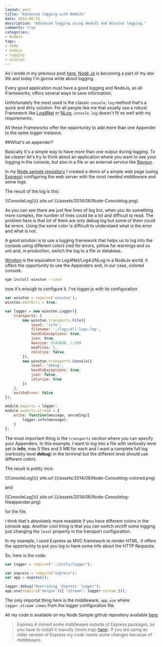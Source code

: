 ```yaml
---
layout: post
title: "Advanced logging with NodeJs"
date: 2014-06-23
description: "Advanced logging using NodeJS and Winston logging."
comments: true
categories:
- NodeJs
tags:
- node
- nodejs
- logging
- winston
---
```


As I wrote in my previous post [here](http://tostring.it/2014/06/03/how-to-configure-a-cluster-with-node-js/), [Node Js](http://localhost:4000/tag/#nodejs) is becoming a part of my dev life and today I'm gonna write about logging. 

Every good application must have a good logging and NodeJs, as all Frameworks, offers several ways to save information.

Unfortunately the most used is the classic ```console.log``` method that's a quick and dirty solution. For all people like me that usually use a robust Framework like [Log4Net](http://logging.apache.org/log4net/) or [NLog](http://nlog-project.org/), ```console.log``` doesn't fit so well with my requirements.

All these Frameworks offer the opportunity to add more than one Appender to the same logger instance.


##What's an appender?

Basically It's a simple way to have more than one output during logging. To be clearer let's try to think about an application where you want to see your logging in the console, but also in a file or an external service like [Raygun](https://raygun.io/).

In my [Node sample repository](https://github.com/imperugo/NodeJs-Sample) I created a demo of a simple web page (using [Express](http://expressjs.com/)) configuring the web server with the most needed middleware and some logs.

The result of the log is this:

![ConsoleLog]({{ site.url }}/assets/2014/06/Node-Consolelog.png)

As you can see there are just few lines of log but, when you do something more complex, the number of lines could be a lot and difficult to read.
The problem here is that lot of them are only debug log but some of them could be errors. Using the same color is difficult to understand what is the error and what is not.

A good solution is to use a logging framework that helps us to log into the console using different colors (red for errors, yellow for warnings and so on) and, in production, switch the log to a file or database.

[Winston](https://github.com/flatiron/winston) is the equivalent to Log4Net/Log4J/NLog in a NodeJs world. It offers the opportunity to use the Appenders and, in our case, colored console.

```bash
npm install winston --save
```

now it's enough to configure it. I've logger.js with its configuration

```javascript
var winston = require('winston');
winston.emitErrs = true;

var logger = new winston.Logger({
    transports: [
        new winston.transports.File({
            level: 'info',
            filename: './logs/all-logs.log',
            handleExceptions: true,
            json: true,
            maxsize: 5242880, //5MB
            maxFiles: 5,
            colorize: false
        }),
        new winston.transports.Console({
            level: 'debug',
            handleExceptions: true,
            json: false,
            colorize: true
        })
    ],
    exitOnError: false
});

module.exports = logger;
module.exports.stream = {
    write: function(message, encoding){
        logger.info(message);
    }
};
```

The most important thing is the ```transports``` section where you can specify your Appenders. In this example, I want to log into a file with verbosity level set to **info**, max 5 files and 5 MB for each and I want a complete full log (verbosity level **debug**) in the terminal but the different level should use different colors.

The result is pretty nice:

![ConsoleLog]({{ site.url }}/assets/2014/06/Node-Consolelog-colored.png)

and 

![ConsoleLog]({{ site.url }}/assets/2014/06/Node-Consolelog-fileappender.png)

for the file.

I think that's absolutely more readable if you have different colors in the console app. Another cool thing is that you can switch on/off some logging just changing the ```level``` property in the transport configuration.

In my example, I used Express as MVC framework to render HTML. It offers the opportunity to put you log to have some info about the HTTP Requests.

So, here is the code:

```javascript
var logger = require("../utils/logger");

var express = require("express");
var app = express();

logger.debug("Overriding 'Express' logger");
app.use(require('morgan')({ "stream": logger.stream }));
```

The only importat thing here is the middleware, ```app.use``` where ```logger.stream comes``` from the logger configuration file.

All my code is available on my Node Sample github repository available [here](https://github.com/imperugo/NodeJs-Sample)

>Express 4 moved some middleware outside of Express packages, so you have to install it manully (more ingo [here](https://github.com/senchalabs/connect#middleware)). If you are using an older version of Express my code needs some changes because of middleware.


